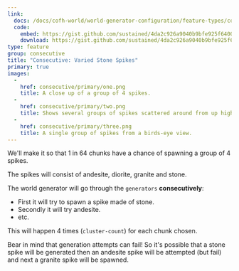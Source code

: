 ```yaml
---
link:
  docs: /docs/cofh-world/world-generator-configuration/feature-types/consecutive/
  code:
    embed: https://gist.github.com/sustained/4da2c926a9040b9bfe925f6400eae87e.js
    download: https://gist.github.com/sustained/4da2c926a9040b9bfe925f6400eae87e/archive/1b54e077b442c202943191f571db7a89df54fcdb.zip
type: feature
group: consecutive
title: "Consecutive: Varied Stone Spikes"
primary: true
images:
  -
    href: consecutive/primary/one.png
    title: A close up of a group of 4 spikes.
  -
    href: consecutive/primary/two.png
    title: Shows several groups of spikes scattered around from up high.
  -
    href: consecutive/primary/three.png
    title: A single group of spikes from a birds-eye view.
---
```


We'll make it so that 1 in 64 chunks have a chance of spawning a group of 4 spikes.

The spikes will consist of andesite, diorite, granite and stone.

The world generator will go through the `generators` **consecutively**:

* First it will try to spawn a spike made of stone.
* Secondly it will try andesite.
* etc.

This will happen 4 times (`cluster-count`) for each chunk chosen.

Bear in mind that generation attempts can fail! So it's possible that a stone spike will be generated then an andesite spike will be attempted (but fail) and next a granite spike will be spawned.
